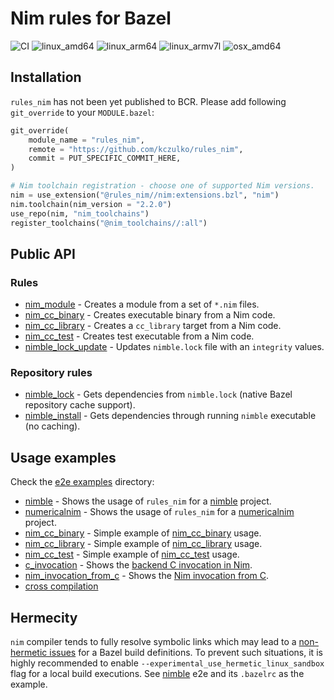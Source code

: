 # Nim rules for Bazel

![CI](https://github.com/kczulko/rules_nim/actions/workflows/workflow.yaml/badge.svg)
![linux_amd64](https://img.shields.io/badge/platform-linux__amd64-orange)
![linux_arm64](https://img.shields.io/badge/platform-linux__arm64-orange)
![linux_armv7l](https://img.shields.io/badge/platform-linux__armv7l-orange)
![osx_amd64](https://img.shields.io/badge/platform-osx__amd64-orange)


## Installation

`rules_nim` has not been yet published to BCR. Please add following `git_override` to your `MODULE.bazel`:

```python
git_override(
    module_name = "rules_nim",
    remote = "https://github.com/kczulko/rules_nim",
    commit = PUT_SPECIFIC_COMMIT_HERE,
)

# Nim toolchain registration - choose one of supported Nim versions.
nim = use_extension("@rules_nim//nim:extensions.bzl", "nim")
nim.toolchain(nim_version = "2.2.0")
use_repo(nim, "nim_toolchains")
register_toolchains("@nim_toolchains//:all")

```

## Public API

### Rules

- [nim_module][nim_module] - Creates a module from a set of `*.nim` files.
- [nim_cc_binary][nim_cc_binary] - Creates executable binary from a Nim code.
- [nim_cc_library][nim_cc_library] - Creates a `cc_library` target from a Nim code.
- [nim_cc_test][nim_cc_test] - Creates test executable from a Nim code.
- [nimble_lock_update][nimble_lock_update] - Updates `nimble.lock` file with an `integrity` values.

### Repository rules

- [nimble_lock][nimble_install] - Gets dependencies from `nimble.lock` (native Bazel repository cache support).
- [nimble_install][nimble_install] - Gets dependencies through running `nimble` executable (no caching).

## Usage examples

Check the [e2e examples](./e2e) directory:
- [nimble](./e2e/nimble) - Shows the usage of `rules_nim` for a [nimble][nimble] project.
- [numericalnim](./e2e/numericalnim) - Shows the usage of `rules_nim` for a [numericalnim][numericalnim] project.
- [nim_cc_binary](./e2e/nim_cc_binary) - Simple example of [nim_cc_binary][nim_cc_binary] usage.
- [nim_cc_library](./e2e/nim_cc_library) - Simple example of [nim_cc_library][nim_cc_library] usage.
- [nim_cc_test](./e2e/nim_cc_test) - Simple example of [nim_cc_test][nim_cc_test] usage.
- [c_invocation](./e2e/c_invocation) - Shows the [backend C invocation in Nim][backend_c_invocation_example].
- [nim_invocation_from_c](./e2e/nim_invocation_from_c) - Shows the [Nim invocation from C][nim_invocation_from_c].
- [cross compilation](./e2e/cross_compilation)

## Hermecity

`nim` compiler tends to fully resolve symbolic links which may lead to a [non-hermetic issues][nonhermetic-toolchain]
for a Bazel build definitions. To prevent such situations, it is highly recommended to enable
`--experimental_use_hermetic_linux_sandbox` flag for a local build executions. See [nimble](./e2e/nimble) 
e2e and its `.bazelrc` as the example.

[nim_module]: https://github.com/kczulko/rules_nim/blob/master/docs/rules.md#nim_module
[nimble_install]: https://github.com/kczulko/rules_nim/blob/master/docs/repo_rules.md#nimble_install
[nimble_lock]: https://github.com/kczulko/rules_nim/blob/master/docs/repo_rules.md#nimble_lock
[nimble_lock_update]: https://github.com/kczulko/rules_nim/blob/master/docs/rules.md#nimble_lock_update
[nim_cc_test]: https://github.com/kczulko/rules_nim/blob/master/docs/rules.md#nim_cc_test
[nim_cc_library]: https://github.com/kczulko/rules_nim/blob/master/docs/rules.md#nim_cc_library
[nim_cc_binary]: https://github.com/kczulko/rules_nim/blob/master/docs/rules.md#nim_cc_binary
[numericalnim]: https://github.com/SciNim/numericalnim
[backend_c_invocation_example]: https://nim-lang.org/docs/backends.html#nim-code-calling-the-backend-c-invocation-example
[nim_invocation_from_c]: https://nim-lang.org/docs/backends.html#backend-code-calling-nim-nim-invocation-example-from-c
[nimble]: https://github.com/nim-lang/nimble
[nonhermetic-toolchain]: https://github.com/kczulko/rules_nim/issues/7

